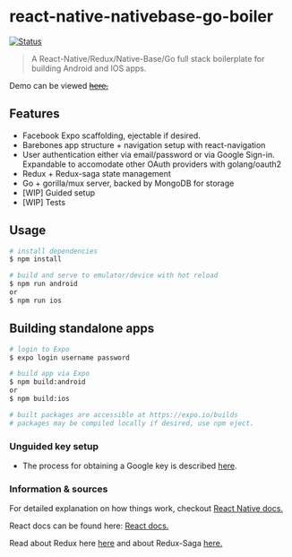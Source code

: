 # react-native-nativebase-go-boiler

[![Status](https://travis-ci.org/scharkee/react-native-nativebase-go-boiler.svg?branch=master)](https://travis-ci.org/scharkee/react-native-nativebase-go-boiler)

> A React-Native/Redux/Native-Base/Go full stack boilerplate for building Android and IOS apps.

Demo can be viewed ~~[here.](#)~~

## Features

- Facebook Expo scaffolding, ejectable if desired.
- Barebones app structure + navigation setup with react-navigation
- User authentication either via email/password or via Google Sign-in. Expandable to accomodate other OAuth providers with golang/oauth2
- Redux + Redux-saga state management
- Go + gorilla/mux server, backed by MongoDB for storage
- [WIP] Guided setup
- [WIP] Tests

## Usage

```bash
# install dependencies
$ npm install

# build and serve to emulator/device with hot reload
$ npm run android
or
$ npm run ios
```

## Building standalone apps

```bash
# login to Expo
$ expo login username password

# build app via Expo
$ npm build:android
or
$ npm build:ios

# built packages are accessible at https://expo.io/builds
# packages may be compiled locally if desired, use npm eject.
```

### Unguided key setup

- The process for obtaining a Google key is described [here](https://developers.google.com/identity/protocols/OAuth2).

### Information & sources

For detailed explanation on how things work, checkout [React Native docs.](https://facebook.github.io/react-native/docs/getting-started.html)

React docs can be found here: [React docs.](https://reactjs.org/docs/getting-started.html)

Read about Redux here [here](https://redux.js.org/introduction/getting-started) and about Redux-Saga [here.](https://redux-saga.js.org/)
